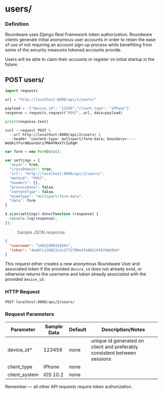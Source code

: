 # users/

### Definition
Roundware uses Django Rest Framework token authorization. Roundware clients generate initial anonymous user accounts in order to retain the ease of use of not requiring an account sign-up process while benefitting from some of the security measures tokened accounts provide.

Users will be able to claim their accounts or register on initial startup in the future.

## POST users/

```python
import requests

url = "http://localhost:8888/api/2/users/"

payload = '{"device_id": "12345","client_type": "iPhone"}'
response = requests.request("POST", url, data=payload)

print(response.text)
```

```shell
curl --request POST \
  --url http://localhost:8888/api/2/users/ \
  --header 'content-type: multipart/form-data; boundary=----WebKitFormBoundary7MA4YWxkTrZu0gW'
```

```javascript
var form = new FormData();

var settings = {
  "async": true,
  "crossDomain": true,
  "url": "http://localhost:8888/api/2/users/",
  "method": "POST",
  "headers": {},
  "processData": false,
  "contentType": false,
  "mimeType": "multipart/form-data",
  "data": form
}

$.ajax(settings).done(function (response) {
  console.log(response);
});
```

> Sample JSON response:

```json
{
  "username": "14922898319281",
  "token": "4ee0fc210823c2c2f72f06e3fe862c0f6740d3b4"
}
```

This request either creates a new anonymous Roundware User and associated token if the provided `device_id` does not already exist, or otherwise returns the username and token already associated with the provided `device_id`.

### HTTP Request

`POST localhost:8888/api/2/users/`

### Request Parameters

Parameter | Sample Data | Default | Description/Notes
--------- | ----------- | ------- | -----------------
device_id* | 123456 | none | unique id generated on client and preferably consistent between sessions
client_type | iPhone | none |
client_system | iOS 10.2 | none |

<aside class="notice">
Remember — all other API requests require token authorization.
</aside>
